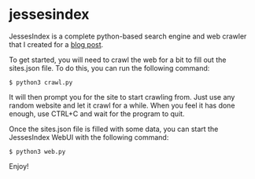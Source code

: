 # jessesindex
JessesIndex is a complete python-based search engine and web crawler that I created for a [blog post](https://5ducks.company/post/2024-05-09.html).

To get started, you will need to crawl the web for a bit to fill out the sites.json file. To do this, you can run the following command:
```shell
$ python3 crawl.py
```
It will then prompt you for the site to start crawling from. Just use any random website and let it crawl for a while. When you feel it has done enough, use CTRL+C and wait for the program to quit.

Once the sites.json file is filled with some data, you can start the JessesIndex WebUI with the following command:
```shell
$ python3 web.py
```

Enjoy!
